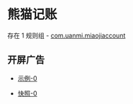 # 熊猫记账

存在 1 规则组 - [com.uanmi.miaojiaccount](/src/apps/com.uanmi.miaojiaccount.ts)

## 开屏广告

- [示例-0](https://m.gkd.li/101449500/9c0991ab-cb0e-4174-b822-504cf43f55a2)

- [快照-0](https://i.gkd.li/i/14537398)
